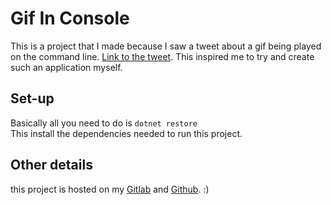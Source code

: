 # Gif In Console

This is a project that I made because I saw a tweet about a gif being played on the command line. [Link to the tweet](https://twitter.com/github/status/1007696362576728064).
This inspired me to try and create such an application myself. 

## Set-up

Basically all you need to do is `dotnet restore`  
This install the dependencies needed to run this project.

## Other details

this project is hosted on my [Gitlab](https://gitlab.com/limecta/gif-in-console) and [Github](https://github.com/bryankroesbeek/gif-in-console). :)